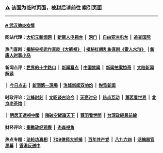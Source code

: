 ### ⚠️ 该面为临时页面，被封后请前往 [索引页面](../link4.md)

---

#### [🔥 武汉肺炎疫情](http://206.189.70.181:10000/videos/corona/)

#### 网站代理：[大纪元新闻网](http://206.189.70.181:10080/gb/) &nbsp;|&nbsp; [新唐人电视台](http://206.189.70.181:8808/gb/) &nbsp;|&nbsp; [网门](http://206.189.70.181:11000/) &nbsp;|&nbsp; [自由亚洲电台](http://206.189.70.181:9800/mandarin/) &nbsp;|&nbsp; [追查国际](http://206.189.70.181:10010/)

#### 热门喜剧：[揭秘央视运作喜剧《大裤衩》](http://206.189.70.181:10000/videos/res/big-shorts/) &nbsp;|&nbsp;[揭秘红朝乱象喜剧《雷人水浒》](http://206.189.70.181:10000/videos/res/OutlawsOfMarsh/) &nbsp;|&nbsp;[新唐人时事小品](http://206.189.70.181:10000/videos/res/comedy/)

#### 新闻点评：[世界的十字路口](http://206.189.70.181/tanghao/) &nbsp;|&nbsp; [新闻看点](http://206.189.70.181/news-insight/) &nbsp;|&nbsp;[中国禁闻](http://206.189.70.181/ntdtv-news/) &nbsp;|&nbsp; [新闻拍案惊奇](http://206.189.70.181/dayu/) &nbsp;|&nbsp; [大陆新闻解读](http://206.189.70.181/ntdtv-comedy/)
####   &nbsp;|&nbsp;  [今日点击](http://206.189.70.181/news-click/)  &nbsp;|&nbsp; [新聞第一現場](http://206.189.70.181/primary-scene/) &nbsp;|&nbsp; [洛城新闻双响炮](http://206.189.70.181/la-news/) &nbsp;|&nbsp; [悦览新闻](http://206.189.70.181/dingyue/)

#### 时政评论：[江峰时刻](http://206.189.70.181/today-in-history/) &nbsp;|&nbsp; [文昭谈古论今](http://206.189.70.181/wenzhao/) &nbsp;|&nbsp; [天亮时分](http://206.189.70.181/tianliang/) &nbsp;|&nbsp; [热点互动](http://206.189.70.181/ntdtv-rdhd/) &nbsp;|&nbsp; [萧茗看世界](http://206.189.70.181/simonegao/) &nbsp;|&nbsp; [北京老茶馆](http://206.189.70.181/teahouse/)  &nbsp;|&nbsp;  
####   &nbsp;|&nbsp;  [明居正透視中國](http://206.189.70.181/decoding-china/)  &nbsp;|&nbsp; [陳破空縱論天下](http://206.189.70.181/pokong/)  &nbsp;|&nbsp; [薇羽看世間](http://206.189.70.181/weiyu/)  &nbsp;|&nbsp; [台湾政經最前線](http://206.189.70.181/taiwan/)   

#### 财经评论：[秦鹏政经观察](http://206.189.70.181/qinpeng/) &nbsp;|&nbsp; [杰森視角 ](http://206.189.70.181/jason/)

#### 热点专题：[法轮功真相](http://206.189.70.181:10000/videos/truth.html) &nbsp;|&nbsp; [709律师大抓捕](http://206.189.70.181:10000/videos/709/) &nbsp;|&nbsp; [百年共产党](http://206.189.70.181:10000/videos/ccp.html) &nbsp;|&nbsp; [八九六四](http://206.189.70.181:10000/videos/88/)  &nbsp;|&nbsp; [活摘器官黑幕](http://206.189.70.181:10000/videos/res/Organs/)  &nbsp;|&nbsp; [香港反送中](http://206.189.70.181:10000/videos/res/hk/) 

<img src='http://gfw-breaker.win/link4.md' width='0px' height='0px'/>

